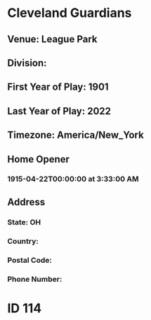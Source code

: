 # Cleveland Guardians
## Venue: League Park
## Division: 
## First Year of Play: 1901
## Last Year of Play: 2022
## Timezone: America/New_York
## Home Opener
### 1915-04-22T00:00:00 at 3:33:00 AM
## Address
### 
### State: OH
### Country: 
### Postal Code: 
### Phone Number: 
# ID 114